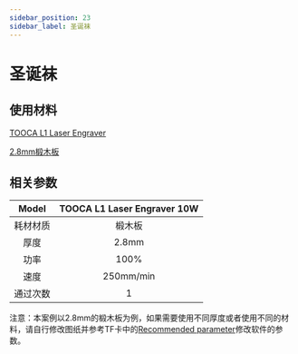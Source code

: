 ```yaml
---
sidebar_position: 23
sidebar_label: 圣诞袜
---
```


# 圣诞袜




## 使用材料

[TOOCA L1 Laser Engraver](https://www.elecfreaks.com/elecfreaks-tooca-laser-1.html)

[2.8mm椴木板](https://shop.elecfreaks.com/products/1-8-basswood-plywood-6pcs)

## 相关参数

|Model|TOOCA L1 Laser Engraver 10W|
|:-------:|:-------:|
|耗材材质|椴木板|
|厚度|2.8mm|
|功率|100%|
|速度|250mm/min|
|通过次数|1|

注意：本案例以2.8mm的椴木板为例，如果需要使用不同厚度或者使用不同的材料，请自行修改图纸并参考TF卡中的[Recommended parameter](http://www.elecfreaks.com/learn/tooca-laser-1/recommended-parameters)修改软件的参数。
